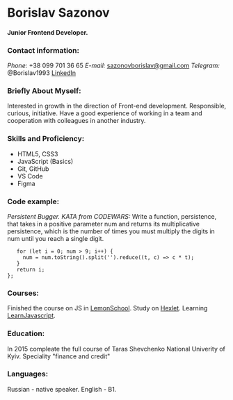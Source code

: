 # Borislav Sazonov

#### Junior Frontend Developer.

### Contact information:

_Phone:_ +38 099 701 36 65
_E-mail:_ sazonovborislav@gmail.com
_Telegram:_ @Borislav1993
[LinkedIn](https://www.linkedin.com/in/borislav-sazonov-5600b5201/)

### Briefly About Myself:

Interested in growth in the direction of Front-end development. Responsible, curious, initiative.
Have a good experience of working in a team and cooperation with colleagues in another industry.

### Skills and Proficiency:

- HTML5, CSS3
- JavaScript (Basics)
- Git, GitHub
- VS Code
- Figma

### Code example:

_Persistent Bugger. KATA from CODEWARS:_ Write a function, persistence, that takes in a positive parameter num and returns its multiplicative persistence, which is the number of times you must multiply the digits in num until you reach a single digit.

```function persistence(num) {
   for (let i = 0; num > 9; i++) {
     num = num.toString().split('').reduce((t, c) => c * t);
   }
   return i;
};
```

### Courses:

Finished the course on JS in [LemonSchool](https://lemon.school/).
Study on [Hexlet](https://ru.hexlet.io/u/sazonov_borislav).
Learning [LearnJavascript](https://learn.javascript.ru/).

### Education:

In 2015 compleate the full course of Taras Shevchenko National Univerity of Kyiv. Speciality "finance and credit"

### Languages:

Russian - native speaker.
English - B1.
